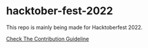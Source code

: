 # hacktober-fest-2022
This repo is mainly being made for Hacktoberfest 2022.

[Check The Contribution Guideline](https://github.com/mohitmishra786/hacktober-fest-2022/blob/main/contribution.md)

